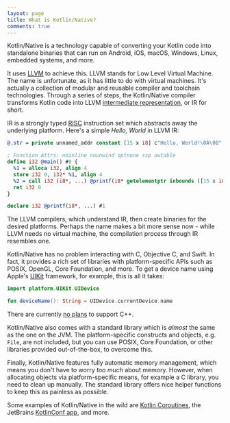 ```yaml
---
layout: page
title: What is Kotlin/Native?
comments: true
---
```


Kotlin/Native is a technology capable of converting your Kotlin code into standalone binaries that can run on Android, iOS, macOS, Windows, Linux, embedded systems, and more.

It uses [LLVM][1] to achieve this. LLVM stands for Low Level Virtual Machine. The name is unfortunate, as it has little to do with virtual machines. It's actually a collection of modular and reusable compiler and toolchain technologies. Through a series of steps, the Kotlin/Native compiler transforms Kotlin code into LLVM [intermediate representation][3], or IR for short.

IR is a strongly typed [RISC][4] instruction set which abstracts away the underlying platform. Here's a simple _Hello, World_ in LLVM IR:

```llvm
@.str = private unnamed_addr constant [15 x i8] c"Hello, World!\0A\00", align 1

; Function Attrs: noinline nounwind optnone ssp uwtable
define i32 @main() #0 {
  %1 = alloca i32, align 4
  store i32 0, i32* %1, align 4
  %2 = call i32 (i8*, ...) @printf(i8* getelementptr inbounds ([15 x i8], [15 x i8]* @.str, i32 0, i32 0))
  ret i32 0
}

declare i32 @printf(i8*, ...) #1
```

The LLVM compilers, which understand IR, then create binaries for the desired platforms. Perhaps the name makes a bit more sense now - while LLVM needs no virtual machine, the compilation process through IR resembles one.

Kotlin/Native has no problem interacting with C, Objective C, and Swift. In fact, it provides a rich set of libraries with platform-specific APIs such as POSIX, OpenGL, Core Foundation, and more. To get a device name using Apple's [UIKit][5] framework, for example, this is all it takes:

```kotlin
import platform.UIKit.UIDevice

fun deviceName(): String = UIDevice.currentDevice.name
```

There are currently [no plans][2] to support C++.

Kotlin/Native also comes with a standard library which is _almost_ the same as the one on the JVM. The platform-specific constructs and objects, e.g. `File`, are not included, but you can use POSIX, Core Foundation, or other libraries provided out-of-the-box, to overcome this.

Finally, Kotlin/Native features fully automatic memory management, which means you don't have to worry _too much_ about memory. However, when allocating objects via platform-specific means, for example a C library, you need to clean up manually. The standard library offers nice helper functions to keep this as painless as possible.

Some examples of Kotlin/Native in the wild are [Kotlin Coroutines][6], the JetBrains [KotlinConf app][7], and more.

[1]: https://llvm.org/
[2]: https://discuss.kotlinlang.org/t/kotlin-interop-with-c/7121
[3]: https://en.wikipedia.org/wiki/Intermediate_representation
[4]: https://en.wikipedia.org/wiki/Reduced_instruction_set_computer
[5]: https://developer.apple.com/documentation/uikit
[6]: https://kotlinlang.org/docs/reference/coroutines-overview.html
[7]: https://github.com/JetBrains/kotlinconf-app
